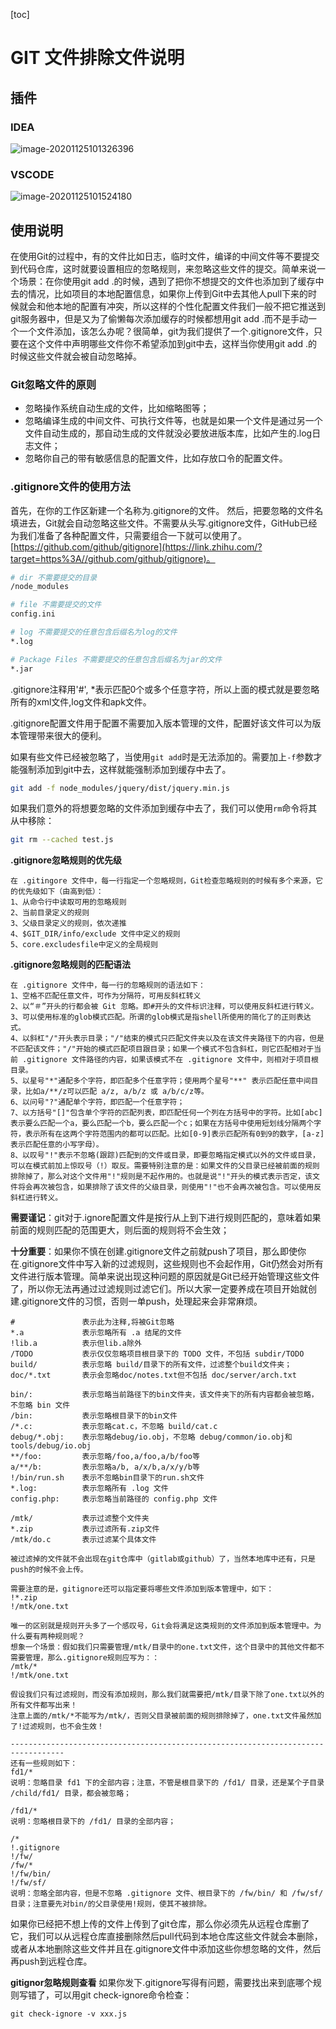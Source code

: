 [toc]

# GIT 文件排除文件说明

## 插件

### IDEA

![image-20201125101326396](images/GitIgnore/image-20201125101326396.png)

### VSCODE

![image-20201125101524180](images/GitIgnore/image-20201125101524180.png)



## 使用说明

在使用Git的过程中，有的文件比如日志，临时文件，编译的中间文件等不要提交到代码仓库，这时就要设置相应的忽略规则，来忽略这些文件的提交。简单来说一个场景：在你使用git add .的时候，遇到了把你不想提交的文件也添加到了缓存中去的情况，比如项目的本地配置信息，如果你上传到Git中去其他人pull下来的时候就会和他本地的配置有冲突，所以这样的个性化配置文件我们一般不把它推送到git服务器中，但是又为了偷懒每次添加缓存的时候都想用git add .而不是手动一个一个文件添加，该怎么办呢？很简单，git为我们提供了一个.gitignore文件，只要在这个文件中声明哪些文件你不希望添加到git中去，这样当你使用git add .的时候这些文件就会被自动忽略掉。

### **Git忽略文件的原则**

- 忽略操作系统自动生成的文件，比如缩略图等；
- 忽略编译生成的中间文件、可执行文件等，也就是如果一个文件是通过另一个文件自动生成的，那自动生成的文件就没必要放进版本库，比如产生的.log日志文件；
- 忽略你自己的带有敏感信息的配置文件，比如存放口令的配置文件。

### **.gitignore文件的使用方法** 

首先，在你的工作区新建一个名称为.gitignore的文件。 然后，把要忽略的文件名填进去，Git就会自动忽略这些文件。不需要从头写.gitignore文件，GitHub已经为我们准备了各种配置文件，只需要组合一下就可以使用了。[https://github.com/github/gitignore](https://link.zhihu.com/?target=https%3A//github.com/github/gitignore)。

```bash
# dir 不需要提交的目录
/node_modules

# file 不需要提交的文件
config.ini

# log 不需要提交的任意包含后缀名为log的文件
*.log

# Package Files 不需要提交的任意包含后缀名为jar的文件
*.jar
```

.gitignore注释用'#', *表示匹配0个或多个任意字符，所以上面的模式就是要忽略所有的xml文件,log文件和apk文件。

.gitignore配置文件用于配置不需要加入版本管理的文件，配置好该文件可以为版本管理带来很大的便利。

如果有些文件已经被忽略了，当使用`git add`时是无法添加的。需要加上`-f`参数才能强制添加到git中去，这样就能强制添加到缓存中去了。

```bash
git add -f node_modules/jquery/dist/jquery.min.js
```

如果我们意外的将想要忽略的文件添加到缓存中去了，我们可以使用`rm`命令将其从中移除：

```bash
git rm --cached test.js 
```

**.gitignore忽略规则的优先级**

```properties
在 .gitingore 文件中，每一行指定一个忽略规则，Git检查忽略规则的时候有多个来源，它的优先级如下（由高到低）：
1、从命令行中读取可用的忽略规则
2、当前目录定义的规则
3、父级目录定义的规则，依次递推
4、$GIT_DIR/info/exclude 文件中定义的规则
5、core.excludesfile中定义的全局规则
```

**.gitignore忽略规则的匹配语法**

```properties
在 .gitignore 文件中，每一行的忽略规则的语法如下：
1、空格不匹配任意文件，可作为分隔符，可用反斜杠转义
2、以“＃”开头的行都会被 Git 忽略。即#开头的文件标识注释，可以使用反斜杠进行转义。
3、可以使用标准的glob模式匹配。所谓的glob模式是指shell所使用的简化了的正则表达式。
4、以斜杠"/"开头表示目录；"/"结束的模式只匹配文件夹以及在该文件夹路径下的内容，但是不匹配该文件；"/"开始的模式匹配项目跟目录；如果一个模式不包含斜杠，则它匹配相对于当前 .gitignore 文件路径的内容，如果该模式不在 .gitignore 文件中，则相对于项目根目录。
5、以星号"*"通配多个字符，即匹配多个任意字符；使用两个星号"**" 表示匹配任意中间目录，比如a/**/z可以匹配 a/z, a/b/z 或 a/b/c/z等。
6、以问号"?"通配单个字符，即匹配一个任意字符；
7、以方括号"[]"包含单个字符的匹配列表，即匹配任何一个列在方括号中的字符。比如[abc]表示要么匹配一个a，要么匹配一个b，要么匹配一个c；如果在方括号中使用短划线分隔两个字符，表示所有在这两个字符范围内的都可以匹配。比如[0-9]表示匹配所有0到9的数字，[a-z]表示匹配任意的小写字母）。
8、以叹号"!"表示不忽略(跟踪)匹配到的文件或目录，即要忽略指定模式以外的文件或目录，可以在模式前加上惊叹号（!）取反。需要特别注意的是：如果文件的父目录已经被前面的规则排除掉了，那么对这个文件用"!"规则是不起作用的。也就是说"!"开头的模式表示否定，该文件将会再次被包含，如果排除了该文件的父级目录，则使用"!"也不会再次被包含。可以使用反斜杠进行转义。
```

**需要谨记**：git对于.ignore配置文件是按行从上到下进行规则匹配的，意味着如果前面的规则匹配的范围更大，则后面的规则将不会生效；

**十分重要**：如果你不慎在创建.gitignore文件之前就push了项目，那么即使你在.gitignore文件中写入新的过滤规则，这些规则也不会起作用，Git仍然会对所有文件进行版本管理。简单来说出现这种问题的原因就是Git已经开始管理这些文件了，所以你无法再通过过滤规则过滤它们。所以大家一定要养成在项目开始就创建.gitignore文件的习惯，否则一单push，处理起来会非常麻烦。

```properties
#               表示此为注释,将被Git忽略
*.a             表示忽略所有 .a 结尾的文件
!lib.a          表示但lib.a除外
/TODO           表示仅仅忽略项目根目录下的 TODO 文件，不包括 subdir/TODO
build/          表示忽略 build/目录下的所有文件，过滤整个build文件夹；
doc/*.txt       表示会忽略doc/notes.txt但不包括 doc/server/arch.txt
 
bin/:           表示忽略当前路径下的bin文件夹，该文件夹下的所有内容都会被忽略，不忽略 bin 文件
/bin:           表示忽略根目录下的bin文件
/*.c:           表示忽略cat.c，不忽略 build/cat.c
debug/*.obj:    表示忽略debug/io.obj，不忽略 debug/common/io.obj和tools/debug/io.obj
**/foo:         表示忽略/foo,a/foo,a/b/foo等
a/**/b:         表示忽略a/b, a/x/b,a/x/y/b等
!/bin/run.sh    表示不忽略bin目录下的run.sh文件
*.log:          表示忽略所有 .log 文件
config.php:     表示忽略当前路径的 config.php 文件
 
/mtk/           表示过滤整个文件夹
*.zip           表示过滤所有.zip文件
/mtk/do.c       表示过滤某个具体文件
 
被过滤掉的文件就不会出现在git仓库中（gitlab或github）了，当然本地库中还有，只是push的时候不会上传。
 
需要注意的是，gitignore还可以指定要将哪些文件添加到版本管理中，如下：
!*.zip
!/mtk/one.txt
 
唯一的区别就是规则开头多了一个感叹号，Git会将满足这类规则的文件添加到版本管理中。为什么要有两种规则呢？
想象一个场景：假如我们只需要管理/mtk/目录中的one.txt文件，这个目录中的其他文件都不需要管理，那么.gitignore规则应写为：：
/mtk/*
!/mtk/one.txt
 
假设我们只有过滤规则，而没有添加规则，那么我们就需要把/mtk/目录下除了one.txt以外的所有文件都写出来！
注意上面的/mtk/*不能写为/mtk/，否则父目录被前面的规则排除掉了，one.txt文件虽然加了!过滤规则，也不会生效！
 
----------------------------------------------------------------------------------
还有一些规则如下：
fd1/*
说明：忽略目录 fd1 下的全部内容；注意，不管是根目录下的 /fd1/ 目录，还是某个子目录 /child/fd1/ 目录，都会被忽略；
 
/fd1/*
说明：忽略根目录下的 /fd1/ 目录的全部内容；
 
/*
!.gitignore
!/fw/ 
/fw/*
!/fw/bin/
!/fw/sf/
说明：忽略全部内容，但是不忽略 .gitignore 文件、根目录下的 /fw/bin/ 和 /fw/sf/ 目录；注意要先对bin/的父目录使用!规则，使其不被排除。
```

如果你已经把不想上传的文件上传到了git仓库，那么你必须先从远程仓库删了它，我们可以从远程仓库直接删除然后pull代码到本地仓库这些文件就会本删除，或者从本地删除这些文件并且在.gitignore文件中添加这些你想忽略的文件，然后再push到远程仓库。

**gitignor忽略规则查看** 如果你发下.gitignore写得有问题，需要找出来到底哪个规则写错了，可以用git check-ignore命令检查：

```SHELL
git check-ignore -v xxx.js
```

